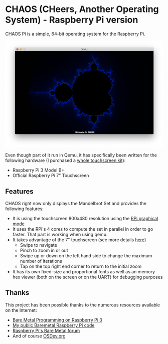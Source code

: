 # CHAOS (CHeers, Another Operating System) - Raspberry Pi version

CHAOS Pi is a simple, 64-bit operating system for the Raspberry Pi.

![](CHAOS.png)

Even though part of it run in Qemu, it has specifically been written for the following hardware (I purchased a [whole touchscreen kit](https://www.amazon.com/gp/product/B07DTZ5LC8/ref=ppx_yo_dt_b_asin_title_o02_s00?ie=UTF8&psc=1)):

- Raspberry Pi 3 Model B+
- Official Raspberry Pi 7" Touchscreen

## Features

CHAOS right now only displays the Mandelbrot Set and provides the following features:

- It is using the touchscreen 800x480 resolution using the [RPi graphical mode](mailbox.md)
- It uses the RPi's 4 cores to compute the set in parallel in order to go faster. That part is working when using qemu.
- It takes advantage of the 7" touchscreen (see more details [here](touchscreen.md))
    - Swipe to navigate
    - Pinch to zoom in or out
    - Swipe up or down on the left hand side to change the maximum number of iterations
    - Tap on the top right end corner to return to the initial zoom
- It has its own fixed-size and proportional fonts as well as an memory hex viewer (both on the screen or on the UART) for debugging purposes

## Thanks

This project has been possible thanks to the numerous resources available on the Internet:

- [Bare Metal Programming on Raspberry Pi 3](https://github.com/bztsrc/raspi3-tutorial)
- [My public Baremetal Raspberry Pi code](https://github.com/LdB-ECM/Raspberry-Pi)
- [Raspberry Pi's Bare Metal forum](https://www.raspberrypi.org/forums/viewforum.php?f=72)
- And of course [OSDev.org](http://wiki.osdev.org/Main_Page)
